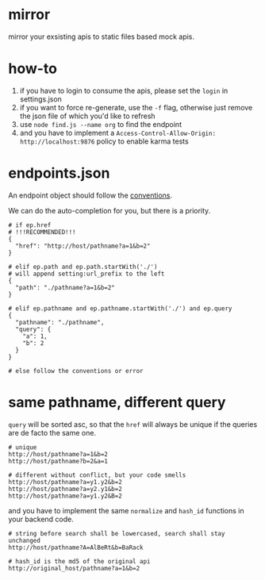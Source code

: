 mirror
======

mirror your exsisting apis to static files based mock apis.

how-to
======

1. if you have to login to consume the apis, please set the `login` in settings.json
2. if you want to force re-generate, use the `-f` flag, otherwise just remove the json file of which you'd like to refresh
3. use `node find.js --name org` to find the endpoint
4. and you have to implement a `Access-Control-Allow-Origin: http://localhost:9876` policy to enable karma tests

endpoints.json
==============

An endpoint object should follow the [conventions](http://nodejs.org/api/url.html).

We can do the auto-completion for you, but there is a priority.

    # if ep.href
    # !!!RECOMMENDED!!!
    {
      "href": "http://host/pathname?a=1&b=2"
    }

    # elif ep.path and ep.path.startWith('./')
    # will append setting:url_prefix to the left
    {
      "path": "./pathname?a=1&b=2"
    }

    # elif ep.pathname and ep.pathname.startWith('./') and ep.query
    {
      "pathname": "./pathname",
      "query": {
        "a": 1,
        "b": 2
      }
    }

    # else follow the conventions or error

same pathname, different query
==============================

`query` will be sorted asc, so that the `href` will always be unique if the queries are de facto the same one.

    # unique
    http://host/pathname?a=1&b=2
    http://host/pathname?b=2&a=1

    # different without conflict, but your code smells
    http://host/pathname?a=y1.y2&b=2
    http://host/pathname?a=y2.y1&b=2
    http://host/pathname?a=y1.y2&B=2

and you have to implement the same `normalize` and `hash_id` functions in your backend code.

    # string before search shall be lowercased, search shall stay unchanged
    http://host/pathname?A=AlBeRt&b=BaRack

    # hash_id is the md5 of the original api
    http://original_host/pathname?a=1&b=2
